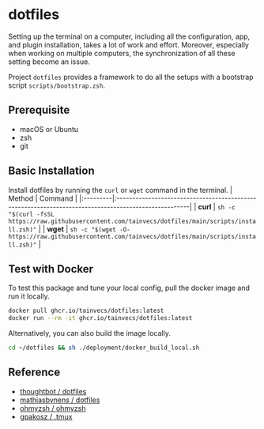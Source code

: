 # dotfiles

Setting up the terminal on a computer, including all the configuration, app, and
plugin installation, takes a lot of work and effort.
Moreover, especially when working on multiple computers, the synchronization of
all these setting become an issue.

Project `dotfiles` provides a framework to do all the setups with a bootstrap
script `scripts/bootstrap.zsh`.


## Prerequisite
- macOS or Ubuntu
- zsh
- git


## Basic Installation
Install dotfiles by running the `curl` or `wget` command in the terminal.
| Method   | Command                                                                                              |
|:---------|:-----------------------------------------------------------------------------------------------------|
| **curl** | `sh -c "$(curl -fsSL https://raw.githubusercontent.com/tainvecs/dotfiles/main/scripts/install.zsh)"` |
| **wget** | `sh -c "$(wget -O- https://raw.githubusercontent.com/tainvecs/dotfiles/main/scripts/install.zsh)"`   |


## Test with Docker
To test this package and tune your local config, pull the docker image and run it locally.
```zsh
docker pull ghcr.io/tainvecs/dotfiles:latest
docker run --rm -it ghcr.io/tainvecs/dotfiles:latest
```
Alternatively, you can also build the image locally.
```zsh
cd ~/dotfiles && sh ./deployment/docker_build_local.sh
```


## Reference
- [thoughtbot / dotfiles](https://github.com/thoughtbot/dotfiles)
- [mathiasbynens / dotfiles](https://github.com/mathiasbynens/dotfiles)
- [ohmyzsh / ohmyzsh](https://github.com/ohmyzsh/ohmyzsh)
- [gpakosz / .tmux](https://github.com/gpakosz/.tmux)
